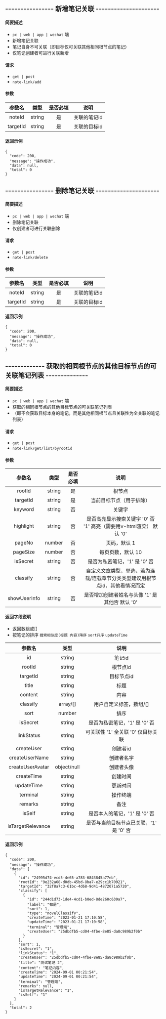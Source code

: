 
## ---------------- 新增笔记关联 ---------------------

#### 简要描述

- `pc | web | app | wechat` 端
- 新增笔记关联
- 笔记自身不可关联（即目标仅可关联其他相同根节点的笔记）
- 仅笔记创建者可进行关联新增

#### 请求

- `get | post`
- `note-link/add`

#### 参数

|  参数名  |  类型  | 是否必填 |     说明     |
| :------: | :----: | :------: | :----------: |
|  noteId  | string |    是    | 关联的笔记id |
| targetId | string |    是    | 关联的目标id |

#### 返回示例

```
{
  "code": 200,
  "message": "操作成功",
  "data": null,
  "total": 0
}
```


## ---------------- 删除笔记关联 ---------------------

#### 简要描述

- `pc | web | app | wechat` 端
- 删除笔记关联
- 仅创建者可进行关联删除

#### 请求

- `get | post`
- `note-link/delete`

#### 参数

| 参数名 |  类型  | 是否必填 |    说明    |
| :----: | :----: | :------: | :--------: |
|  noteId  | string |    是    | 关联的笔记id |
| targetId | string |    是    | 关联的目标id |

#### 返回示例

```
{
  "code": 200,
  "message": "操作成功",
  "data": null,
  "total": 0
}
```

## ------------- 获取的相同根节点的其他目标节点的可关联笔记列表 --------------

#### 简要描述

- `pc | web | app | wechat` 端
- 获取的相同根节点的其他目标节点的可关联笔记列表
- （即不会获取目标本身的笔记，而是其他相同根节点且关联性为全关联的笔记列表）

#### 请求

- `get | post`
- `note-link/get/list/byrootid`

#### 参数

|    参数名    |  类型  | 是否必填 |                                     说明                                      |
| :----------: | :----: | :------: | :---------------------------------------------------------------------------: |
|    rootId    | string |    是    |                                    根节点                                     |
|   targetId   | string |    是    |                           当前目标节点（用于排除）                            |
|   keyword    | string |    否    |                                    关键字                                     |
|  highlight   | string |    否    |      是否高亮显示搜索关键字 '0' 否 '1' 高亮（需要用v-html渲染） 默认 '0'      |
|    pageNo    | number |    否    |                                 页码，默认 1                                  |
|   pageSize   | number |    否    |                               每页页数，默认 10                               |
|   isSecret   | string |    否    |                         是否为私密笔记，'1' 是 '0' 否                         |
|   classify   | string |    否    | 自定义文章类型，单选，若为连载/连载章节分类类型建议用根节点id，其他看情况而定 |
| showUserInfo | string |    否    |                是否增加创建者姓名与头像 '1' 是 其他否 默认 '0'                |

#### 返回字段说明

- 返回数组或[]
- 按笔记的排序
  `搜索相似度(标题 内容)降序`
  `sort升序`
  `updateTime`


|      参数名       |    类型     |                  说明                   |
| :---------------: | :---------: | :-------------------------------------: |
|        id         |   string    |                 笔记id                  |
|      rootId       |   string    |                根节点id                 |
|     targetId      |   string    |               目标节点id                |
|       title       |   string    |                  标题                   |
|      content      |   string    |                  内容                   |
|     classify      |  array/[]   |         用户自定义标签，数组/[]         |
|       sort        |   number    |                  排序                   |
|     isSecret      |   string    |      是否为私密笔记，'1' 是 '0' 否      |
|    linkStatus     |   string    |   可关联性 '1' 全关联 '0' 仅目标关联    |
|    createUser     |   string    |                创建者id                 |
|  createUserName   |   string    |               创建者名字                |
| createUserAvatar  | object/null |               创建者头像                |
|    createTime     |   string    |                创建时间                 |
|    updateTime     |   string    |                更新时间                 |
|     terminal      |   string    |                操作终端                 |
|      remarks      |   string    |                  备注                   |
|      isSelf       |   string    |      是否本人的笔记，'1' 是 '0' 否      |
| isTargetRelevance |   string    | 是否与当前目标节点已关联，'1' 是 '0' 否 |

#### 返回示例

```
{
  "code": 200,
  "message": "操作成功",
  "data": [
    {
      "id": "24995d74-ecd5-4e65-a783-6843845a77eb",
      "rootId": "9e232a68-d0db-45bd-8ba7-e29cc1b70921",
      "targetId": "32f8a7c3-61bc-4d68-9d41-4872071a5720",
      "classify": [
        {
          "id": "244d1d73-1de4-4cd1-b0ed-8de260c639a7",
          "label": "都是",
          "sort": 1,
          "type": "novelClassify",
          "createTime": "2023-01-21 17:10:58",
          "updateTime": "2023-01-21 17:10:58",
          "terminal": "管理端",
          "createUser": "25dbdfb5-cd04-4fbe-8e85-da8c989b2f0b"
        }
      ],
      "sort": 1,
      "isSecret": "1",
      "linkStatus": "1",
      "createUser": "25dbdfb5-cd04-4fbe-8e85-da8c989b2f0b",
      "title": "测试笔记 2",
      "content": "笔记内容",
      "createTime": "2024-09-01 00:21:54",
      "updateTime": "2024-09-01 00:21:54",
      "terminal": "管理端",
      "remarks": null,
      "isTargetRelevance": "1",
      "isSelf": "1"
    }
  ],
  "total": 2
}
```
